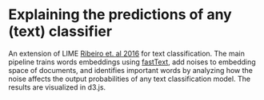 # Explaining the predictions of any (text) classifier

An extension of LIME [Ribeiro et. al 2016](https://arxiv.org/abs/1602.04938) for text classification.
The main pipeline trains words embeddings using [fastText](https://github.com/facebookresearch/fastText), add noises to embedding space of documents,
and identifies important words by analyzing how the noise affects the output probabilities of any text classification model. The results are visualized in d3.js.

